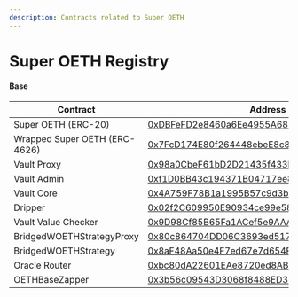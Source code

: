 ```yaml
---
description: Contracts related to Super OETH
---
```


# Super OETH Registry

#### Base

<table><thead><tr><th width="288">Contract</th><th>Address</th></tr></thead><tbody><tr><td>Super OETH (ERC-20)</td><td><a href="https://basescan.org/address/0xdbfefd2e8460a6ee4955a68582f85708baea60a3#code">0xDBFeFD2e8460a6Ee4955A68582F85708BAEA60A3</a></td></tr><tr><td>Wrapped Super OETH (ERC-4626)</td><td><a href="https://basescan.org/address/0x7fcd174e80f264448ebee8c88a7c4476aaf58ea6#code">0x7FcD174E80f264448ebeE8c88a7C4476AAF58Ea6</a></td></tr><tr><td>Vault Proxy</td><td><a href="https://basescan.org/address/0x98a0cbef61bd2d21435f433be4cd42b56b38cc93">0x98a0CbeF61bD2D21435f433bE4CD42B56B38CC93</a></td></tr><tr><td>Vault Admin</td><td><a href="https://basescan.org/address/0xf1D0BB43c194371B04717ee8029A467A218c69B4">0xf1D0BB43c194371B04717ee8029A467A218c69B4</a></td></tr><tr><td>Vault Core</td><td><a href="https://basescan.org/address/0x4A759F78B1a1995B57c9d3b40eB1cDc2b66CAAab">0x4A759F78B1a1995B57c9d3b40eB1cDc2b66CAAab</a></td></tr><tr><td>Dripper</td><td><a href="https://basescan.org/address/0x02f2C609950E90934ce99e58b4d7326aD0d7f8d6#code">0x02f2C609950E90934ce99e58b4d7326aD0d7f8d6</a></td></tr><tr><td>Vault Value Checker</td><td><a href="https://basescan.org/address/0x9D98Cf85B65Fa1ACef5e9AAA2300753aDF7bcf6A#code">0x9D98Cf85B65Fa1ACef5e9AAA2300753aDF7bcf6A</a></td></tr><tr><td>BridgedWOETHStrategyProxy</td><td><a href="https://basescan.org/address/0x80c864704DD06C3693ed5179190786EE38ACf835">0x80c864704DD06C3693ed5179190786EE38ACf835</a></td></tr><tr><td>BridgedWOETHStrategy</td><td><a href="https://basescan.org/address/0x8aF48Aa50e4F7ed67e7d654FE51A4EDA3395123b">0x8aF48Aa50e4F7ed67e7d654FE51A4EDA3395123b</a></td></tr><tr><td>Oracle Router</td><td><a href="https://basescan.org/address/0xbc80dA22601EAe8720ed8AB117EB88c92b97C75b">0xbc80dA22601EAe8720ed8AB117EB88c92b97C75b</a></td></tr><tr><td>OETHBaseZapper</td><td><a href="https://basescan.org/address/0x3b56c09543D3068f8488ED34e6F383c3854d2bC1">0x3b56c09543D3068f8488ED34e6F383c3854d2bC1</a></td></tr></tbody></table>

